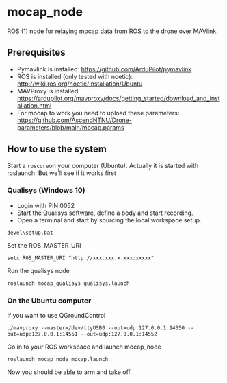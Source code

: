 # mocap_node
ROS (1) node for relaying mocap data from ROS to the drone over MAVlink.  

## Prerequisites
- Pymavlink is installed: https://github.com/ArduPilot/pymavlink
- ROS is installed (only tested with noetic): http://wiki.ros.org/noetic/Installation/Ubuntu 
- MAVProxy is installed: https://ardupilot.org/mavproxy/docs/getting_started/download_and_installation.html
- For mocap to work you need to upload these parameters: https://github.com/AscendNTNU/Drone-parameters/blob/main/mocap.params

## How to use the system 
Start a `roscore`on your computer (Ubuntu). Actually it is started with roslaunch. But we'll see if it works first

### Qualisys (Windows 10) 
- Login with PIN 0052
- Start the Qualisys software, define a body and start recording.  
- Open a terminal and start by sourcing the local workspace setup.
```
devel\setup.bat
```
Set the ROS_MASTER_URI
```
setx ROS_MASTER_URI "http://xxx.xxx.x.xxx:xxxxx"
```
Run the qualisys node 
```
roslaunch mocap_qualisys qualisys.launch
```

### On the Ubuntu computer 
If you want to use QGroundControl 

```
./mavproxy --master=/dev/ttyUSB0 --out=udp:127.0.0.1:14550 --out=udp:127.0.0.1:14551 --out=udp:127.0.0.1:14552
```

Go in to your ROS workspace and launch mocap_node
```
roslaunch mocap_node mocap.launch
```
Now you should be able to arm and take off. 
